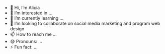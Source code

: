 - 👋 Hi, I’m Alicia
- 👀 I’m interested in ...
- 🌱 I’m currently learning ...
- 💞️ I’m looking to collaborate on social media marketing and program web design
- 📫 How to reach me ...
- 😄 Pronouns: ...
- ⚡ Fun fact: ...

<!---
chunhuahuahua/chunhuahuahua is a ✨ special ✨ repository because its `README.md` (this file) appears on your GitHub profile.
You can click the Preview link to take a look at your changes.
--->
